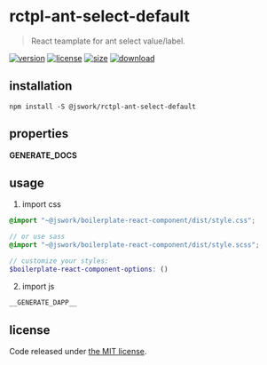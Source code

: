 # rctpl-ant-select-default
> React teamplate for ant select value/label.

[![version][version-image]][version-url]
[![license][license-image]][license-url]
[![size][size-image]][size-url]
[![download][download-image]][download-url]

## installation
```shell
npm install -S @jswork/rctpl-ant-select-default
```

## properties
__GENERATE_DOCS__

## usage
1. import css
  ```scss
  @import "~@jswork/boilerplate-react-component/dist/style.css";

  // or use sass
  @import "~@jswork/boilerplate-react-component/dist/style.scss";

  // customize your styles:
  $boilerplate-react-component-options: ()
  ```
2. import js
  ```js
__GENERATE_DAPP__
  ```

## license
Code released under [the MIT license](https://github.com/afeiship/rctpl-ant-select-default/blob/master/LICENSE.txt).

[version-image]: https://img.shields.io/npm/v/@jswork/rctpl-ant-select-default
[version-url]: https://npmjs.org/package/@jswork/rctpl-ant-select-default

[license-image]: https://img.shields.io/npm/l/@jswork/rctpl-ant-select-default
[license-url]: https://github.com/afeiship/rctpl-ant-select-default/blob/master/LICENSE.txt

[size-image]: https://img.shields.io/bundlephobia/minzip/@jswork/rctpl-ant-select-default
[size-url]: https://github.com/afeiship/rctpl-ant-select-default/blob/master/dist/rctpl-ant-select-default.min.js

[download-image]: https://img.shields.io/npm/dm/@jswork/rctpl-ant-select-default
[download-url]: https://www.npmjs.com/package/@jswork/rctpl-ant-select-default
